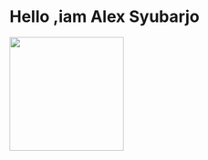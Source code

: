# Hello ,iam Alex Syubarjo
<a href="https://github.com/anuraghazra/convoychat">
  <img height=200 align="center" src="https://github-readme-stats.vercel.app/api/top-langs?username=alexsyubarjo&layout=compact&langs_count=8&card_width=320" />
</a>
